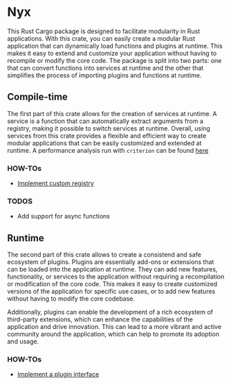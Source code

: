 # Nyx 
This Rust Cargo package is designed to facilitate modularity in Rust applications. 
With this crate, you can easily create a modular Rust application that can dynamically load functions and plugins at runtime. 
This makes it easy to extend and customize your application without having to recompile or modify the core code.
The package is split into two parts: one that can convert functions into services at runtime and the other that simplifies the process of importing plugins and functions at runtime.

## Compile-time

The first part of this crate allows for the creation of services at runtime. 
A service is a function that can automatically extract arguments from a registry, making it possible to switch services at runtime.
Overall, using services from this crate provides a flexible and efficient way to create modular applications that can be easily customized and extended at runtime.
A performance analysis run with `criterion` can be found [here](./src/compile_time/README.md/#performance-analysis)

### HOW-TOs
* [Implement custom registry](./src/compile_time/README.md#how-to-use-custom-registry)

### TODOS

* Add support for async functions

## Runtime
The second part of this crate allows to create a consistend and safe ecosystem of plugins.
Plugins are essentially add-ons or extensions that can be loaded into the application at runtime. 
They can add new features, functionality, or services to the application without requiring a recompilation or modification of the core code. 
This makes it easy to create customized versions of the application for specific use cases, or to add new features without having to modify the core codebase.

Additionally, plugins can enable the development of a rich ecosystem of third-party extensions, which can enhance the capabilities of the application and drive innovation. This can lead to a more vibrant and active community around the application, which can help to promote its adoption and usage.

### HOW-TOs
* [Implement a plugin interface](./src/runtime/README.md#how-to-define-an-interface)
